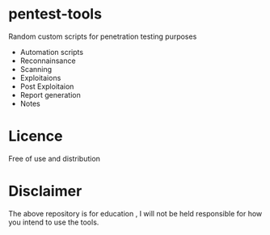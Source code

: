 # pentest-tools
Random custom scripts for penetration testing purposes

- Automation scripts
- Reconnainsance 
- Scanning
- Exploitaions
- Post Exploitaion
- Report generation
- Notes

# Licence
Free of use and distribution


# Disclaimer
The above repository is for education , I will not be held responsible for how you intend to use the tools.
